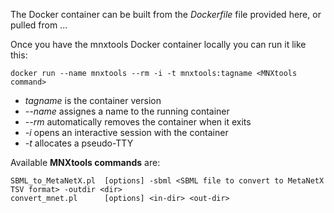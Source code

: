 The Docker container can be built from the _Dockerfile_ file provided here, or pulled from ...

Once you have the mnxtools Docker container locally you can run it like this:
```
docker run --name mnxtools --rm -i -t mnxtools:tagname <MNXtools command>
```
- *tagname* is the container version
- *--name* assignes a name to the running container
- *--rm* automatically removes the container when it exits
- *-i* opens an interactive session with the container
- *-t* allocates a pseudo-TTY



Available **MNXtools commands** are:
```
SBML_to_MetaNetX.pl  [options] -sbml <SBML file to convert to MetaNetX TSV format> -outdir <dir>
convert_mnet.pl      [options] <in-dir> <out-dir>

```
